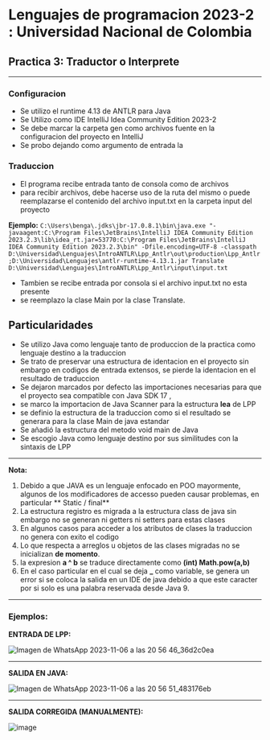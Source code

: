 # Lenguajes de programacion 2023-2 : Universidad Nacional de Colombia

## Practica 3: Traductor o Interprete

---

### Configuracion

- Se utilizo el runtime 4.13 de ANTLR para Java
- Se Utilizo como IDE IntelliJ Idea Community Edition 2023-2
- Se debe marcar la carpeta gen como archivos fuente en la configuracion del proyecto en IntelliJ
- Se probo dejando como argumento de entrada la 

### Traduccion

- El programa recibe entrada tanto de consola como de archivos
- para recibir archivos, debe hacerse uso de la ruta del mismo o puede reemplazarse el contenido del archivo input.txt en la carpeta input del proyecto

**Ejemplo:**
``` C:\Users\benga\.jdks\jbr-17.0.8.1\bin\java.exe "-javaagent:C:\Program Files\JetBrains\IntelliJ IDEA Community Edition 2023.2.3\lib\idea_rt.jar=53770:C:\Program Files\JetBrains\IntelliJ IDEA Community Edition 2023.2.3\bin" -Dfile.encoding=UTF-8 -classpath D:\Universidad\Lenguajes\IntroANTLR\Lpp_Antlr\out\production\Lpp_Antlr;D:\Universidad\Lenguajes\antlr-runtime-4.13.1.jar Translate D:\Universidad\Lenguajes\IntroANTLR\Lpp_Antlr\input\input.txt ```

- Tambien se recibe entrada por consola si el archivo input.txt no esta presente
- se reemplazo la clase Main por la clase Translate.

## Particularidades

- Se utilizo Java como lenguaje tanto de produccion de la practica como lenguaje destino a la traduccion
- Se trato de preservar una estructura de identacion en el proyecto sin embargo en codigos de entrada extensos, se pierde la identacion en el resultado de traduccion
- Se dejaron marcados por defecto las importaciones necesarias para que el proyecto sea compatible con Java SDK 17 ,
- se marco la importacion de Java Scanner para la estructura **lea** de LPP
- se definio la estructura de la traduccion como si el resultado se generara para la clase Main de java estandar
- Se añadió la estructura del metodo void main de Java
- Se escogio Java como lenguaje destino por sus similitudes con la sintaxis de LPP
---

**Nota:**
1. Debido a que JAVA es un lenguaje enfocado en POO mayormente, algunos de los modificadores de accesso pueden causar problemas, en particular ** Static / final**
2. La estructura registro es migrada a la estructura class de java sin embargo no se generan ni getters ni setters para estas clases
3. En algunos casos para acceder a los atributos de clases la traduccion no genera con exito el codigo
4. Lo que respecta a arreglos u objetos de las clases migradas no se inicializan **de momento**.
5. la expresion **a ^ b** se traduce directamente como **(int) Math.pow(a,b)**
6. En el caso particular en el cual se deja **_** como variable, se genera un error si se coloca la salida en un IDE de java debido a que este caracter por si solo es una palabra reservada desde Java 9.
---
### Ejemplos:

**ENTRADA DE LPP:**

![Imagen de WhatsApp 2023-11-06 a las 20 56 46_36d2c0ea](https://github.com/bjportelac/Lpp_ANTLR/assets/32397114/77d8c22c-30ed-4309-bed8-045f59dffbd7)

---

**SALIDA EN JAVA:**

![Imagen de WhatsApp 2023-11-06 a las 20 56 51_483176eb](https://github.com/bjportelac/Lpp_ANTLR/assets/32397114/9c4777fe-4cf9-4143-90b0-846a592e85c8)

---

**SALIDA CORREGIDA (MANUALMENTE):**

![image](https://github.com/bjportelac/Lpp_ANTLR/assets/32397114/762019f3-8318-4901-92e2-47734100c886)



   
